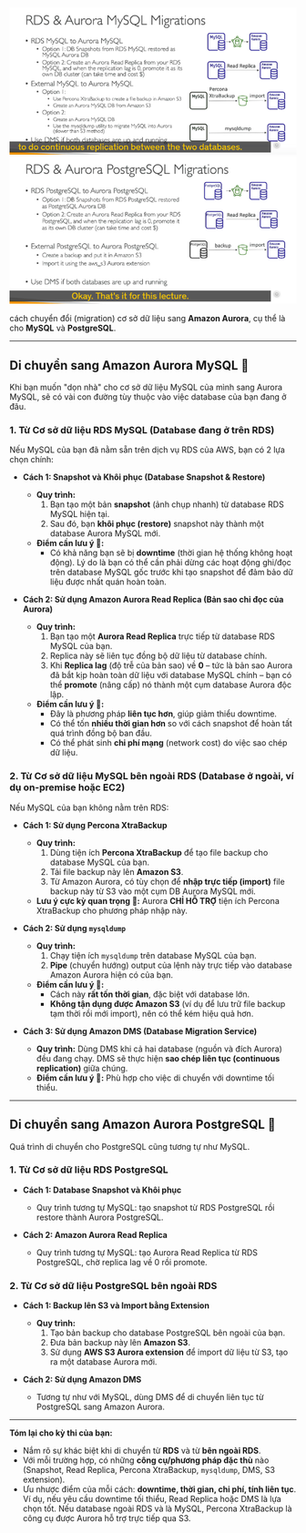 ![1748789706584](image/RDS-mysqlPOSTGRESQL-migration/1748789706584.png)
![1748789710550](image/RDS-mysqlPOSTGRESQL-migration/1748789710550.png)

cách chuyển đổi (migration) cơ sở dữ liệu sang **Amazon Aurora**, cụ thể là cho **MySQL** và **PostgreSQL**.

---

## Di chuyển sang Amazon Aurora MySQL 🐘

Khi bạn muốn "dọn nhà" cho cơ sở dữ liệu MySQL của mình sang Aurora MySQL, sẽ có vài con đường tùy thuộc vào việc database của bạn đang ở đâu.

### 1. Từ Cơ sở dữ liệu RDS MySQL (Database đang ở trên RDS)

Nếu MySQL của bạn đã nằm sẵn trên dịch vụ RDS của AWS, bạn có 2 lựa chọn chính:

- **Cách 1: Snapshot và Khôi phục (Database Snapshot & Restore)**

  - **Quy trình:**
    1.  Bạn tạo một bản **snapshot** (ảnh chụp nhanh) từ database RDS MySQL hiện tại.
    2.  Sau đó, bạn **khôi phục (restore)** snapshot này thành một database Aurora MySQL mới.
  - **Điểm cần lưu ý 🧐:**
    - Có khả năng bạn sẽ bị **downtime** (thời gian hệ thống không hoạt động). Lý do là bạn có thể cần phải dừng các hoạt động ghi/đọc trên database MySQL gốc trước khi tạo snapshot để đảm bảo dữ liệu được nhất quán hoàn toàn.

- **Cách 2: Sử dụng Amazon Aurora Read Replica (Bản sao chỉ đọc của Aurora)**
  - **Quy trình:**
    1.  Bạn tạo một **Aurora Read Replica** trực tiếp từ database RDS MySQL của bạn.
    2.  Replica này sẽ liên tục đồng bộ dữ liệu từ database chính.
    3.  Khi **Replica lag** (độ trễ của bản sao) về **0** – tức là bản sao Aurora đã bắt kịp hoàn toàn dữ liệu với database MySQL chính – bạn có thể **promote** (nâng cấp) nó thành một cụm database Aurora độc lập.
  - **Điểm cần lưu ý 🧐:**
    - Đây là phương pháp **liên tục hơn**, giúp giảm thiểu downtime.
    - Có thể tốn **nhiều thời gian hơn** so với cách snapshot để hoàn tất quá trình đồng bộ ban đầu.
    - Có thể phát sinh **chi phí mạng** (network cost) do việc sao chép dữ liệu.

### 2. Từ Cơ sở dữ liệu MySQL bên ngoài RDS (Database ở ngoài, ví dụ on-premise hoặc EC2)

Nếu MySQL của bạn không nằm trên RDS:

- **Cách 1: Sử dụng Percona XtraBackup**

  - **Quy trình:**
    1.  Dùng tiện ích **Percona XtraBackup** để tạo file backup cho database MySQL của bạn.
    2.  Tải file backup này lên **Amazon S3**.
    3.  Từ Amazon Aurora, có tùy chọn để **nhập trực tiếp (import)** file backup này từ S3 vào một cụm DB Aurora MySQL mới.
  - **Lưu ý cực kỳ quan trọng 📢:** Aurora **CHỈ HỖ TRỢ** tiện ích Percona XtraBackup cho phương pháp nhập này.

- **Cách 2: Sử dụng `mysqldump`**

  - **Quy trình:**
    1.  Chạy tiện ích `mysqldump` trên database MySQL của bạn.
    2.  **Pipe** (chuyển hướng) output của lệnh này trực tiếp vào database Amazon Aurora hiện có của bạn.
  - **Điểm cần lưu ý 🧐:**
    - Cách này **rất tốn thời gian**, đặc biệt với database lớn.
    - **Không tận dụng được Amazon S3** (ví dụ để lưu trữ file backup tạm thời rồi mới import), nên có thể kém hiệu quả hơn.

- **Cách 3: Sử dụng Amazon DMS (Database Migration Service)**
  - **Quy trình:** Dùng DMS khi cả hai database (nguồn và đích Aurora) đều đang chạy. DMS sẽ thực hiện **sao chép liên tục (continuous replication)** giữa chúng.
  - **Điểm cần lưu ý 🧐:** Phù hợp cho việc di chuyển với downtime tối thiểu.

---

## Di chuyển sang Amazon Aurora PostgreSQL 🐘

Quá trình di chuyển cho PostgreSQL cũng tương tự như MySQL.

### 1. Từ Cơ sở dữ liệu RDS PostgreSQL

- **Cách 1: Database Snapshot và Khôi phục**

  - Quy trình tương tự MySQL: tạo snapshot từ RDS PostgreSQL rồi restore thành Aurora PostgreSQL.

- **Cách 2: Amazon Aurora Read Replica**
  - Quy trình tương tự MySQL: tạo Aurora Read Replica từ RDS PostgreSQL, chờ replica lag về 0 rồi promote.

### 2. Từ Cơ sở dữ liệu PostgreSQL bên ngoài RDS

- **Cách 1: Backup lên S3 và Import bằng Extension**

  - **Quy trình:**
    1.  Tạo bản backup cho database PostgreSQL bên ngoài của bạn.
    2.  Đưa bản backup này lên **Amazon S3**.
    3.  Sử dụng **AWS S3 Aurora extension** để import dữ liệu từ S3, tạo ra một database Aurora mới.

- **Cách 2: Sử dụng Amazon DMS**
  - Tương tự như với MySQL, dùng DMS để di chuyển liên tục từ PostgreSQL sang Amazon Aurora.

---

**Tóm lại cho kỳ thi của bạn:**

- Nắm rõ sự khác biệt khi di chuyển từ **RDS** và từ **bên ngoài RDS**.
- Với mỗi trường hợp, có những **công cụ/phương pháp đặc thù** nào (Snapshot, Read Replica, Percona XtraBackup, `mysqldump`, DMS, S3 extension).
- Ưu nhược điểm của mỗi cách: **downtime, thời gian, chi phí, tính liên tục**. Ví dụ, nếu yêu cầu downtime tối thiểu, Read Replica hoặc DMS là lựa chọn tốt. Nếu database ngoài RDS và là MySQL, Percona XtraBackup là công cụ được Aurora hỗ trợ trực tiếp qua S3.
